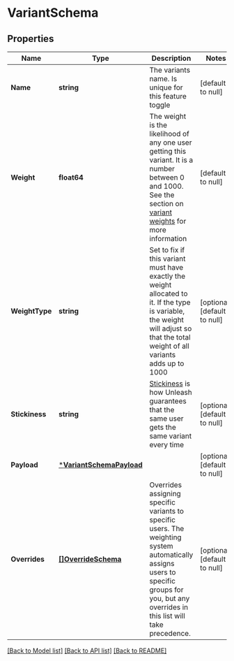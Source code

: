 # VariantSchema

## Properties
Name | Type | Description | Notes
------------ | ------------- | ------------- | -------------
**Name** | **string** | The variants name. Is unique for this feature toggle | [default to null]
**Weight** | **float64** | The weight is the likelihood of any one user getting this variant. It is a number between 0 and 1000. See the section on [variant weights](https://docs.getunleash.io/reference/feature-toggle-variants#variant-weight) for more information | [default to null]
**WeightType** | **string** | Set to fix if this variant must have exactly the weight allocated to it. If the type is variable, the weight will adjust so that the total weight of all variants adds up to 1000 | [optional] [default to null]
**Stickiness** | **string** | [Stickiness](https://docs.getunleash.io/reference/feature-toggle-variants#variant-stickiness) is how Unleash guarantees that the same user gets the same variant every time | [optional] [default to null]
**Payload** | [***VariantSchemaPayload**](variantSchema_payload.md) |  | [optional] [default to null]
**Overrides** | [**[]OverrideSchema**](overrideSchema.md) | Overrides assigning specific variants to specific users. The weighting system automatically assigns users to specific groups for you, but any overrides in this list will take precedence. | [optional] [default to null]

[[Back to Model list]](../README.md#documentation-for-models) [[Back to API list]](../README.md#documentation-for-api-endpoints) [[Back to README]](../README.md)

